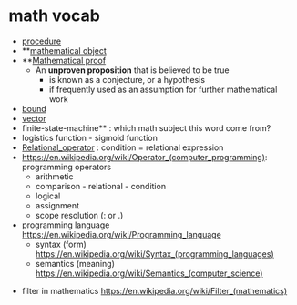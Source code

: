 # math vocab
- [procedure](procedure)
- **[mathematical object](https://en.wikipedia.org/wiki/Mathematical_object#List_of_mathematical_objects_by_branch)
- **[Mathematical proof](https://en.wikipedia.org/wiki/Mathematical_proof)
    - An **unproven proposition** that is believed to be true
        - is known as a conjecture, or a hypothesis
        - if frequently used as an assumption for further mathematical work
- [bound](https://www.mathsisfun.com/definitions/bounds.html)
- [vector](vector)
- finite-state-machine** : which math subject this word come from?
- logistics function - sigmoid function
- [Relational_operator](https://en.wikipedia.org/wiki/Relational_operator) : condition = relational expression
- https://en.wikipedia.org/wiki/Operator_(computer_programming): programming operators
    - arithmetic
    - comparison - relational - condition
    - logical
    - assignment
    - scope resolution (: or .)
- programming language https://en.wikipedia.org/wiki/Programming_language 
    - syntax (form) https://en.wikipedia.org/wiki/Syntax_(programming_languages)
    - semantics (meaning) https://en.wikipedia.org/wiki/Semantics_(computer_science)
* filter in mathematics https://en.wikipedia.org/wiki/Filter_(mathematics)
